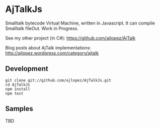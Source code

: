 # AjTalkJs

Smalltalk bytecode Virtual Machine, written in Javascript. It can compile Smalltalk fileOut. Work in Progress.

See my other project (in C#): https://github.com/ajlopez/AjTalk

Blog posts about AjTalk implementations: http://ajlopez.wordpress.com/category/ajtalk

## Development

```
git clone git://github.com/ajlopez/AjTalkJs.git
cd AjTalkJs
npm install
npm test
```

## Samples

TBD

